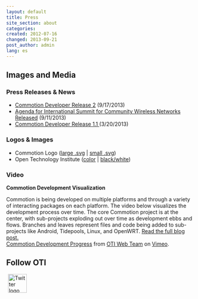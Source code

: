 ```yaml
---
layout: default
title: Press
site_section: about
categories: 
created: 2012-07-16
changed: 2013-09-21
post_author: admin
lang: es
---
```

  <h2>Images and Media</h2>

<h3>Press Releases &amp; News</h3>

<ul>
	<li><a href="http://newamerica.org/pressroom/2013/release_oti_launches_new_version_of_commotion_free_open_source_wireless_networking_so">Commotion Developer Release 2</a> (9/17/2013)</li>
	<li><a href="http://newamerica.org/pressroom/2013/press_release_agenda_released_for_international_summit_for_community_wireless_network">Agenda for International Summit for Community Wireless Networks Released</a> (9/11/2013)</li>
	<li><a href="http://oti.newamerica.net/pressroom/2013/release_oti_launches_commotion_beta_free_wireless_mesh_network_software">Commotion Developer Release 1.1 </a>(3/20/2013)</li>
</ul>

<h3>Logos &amp; Images</h3>

<ul>
	<li>Commotion Logo (<a href="/media/206">large .svg</a> | <a href="/media/207">small .svg</a>)</li>
	<li>Open Technology Institute (<a href="/media/204">color</a> | <a href="/media/205">black/white</a>)</li>
</ul>

<h3>Video</h3>

<p><strong>Commotion Development Visualization</strong></p>

<div style="float:right;">&nbsp;</div>

<p>Commotion is being developed on multiple platforms and through a variety of interacting packages on each platform. The video below visualizes the development process over time. The core Commotion project is at the center, with sub-projects exploding out over time as development ebbs and flows. Branches and leaves represent files and code being added to sub-projects like Android, Tidepools, Linux, and OpenWRT. <a href="/blog/commotion-development-progress-visualized">Read the full blog post.</a><br />
<a href="http://vimeo.com/70121378">Commotion Development Progress</a> from <a href="http://vimeo.com/user19473297">OTI Web Team</a> on <a href="https://vimeo.com">Vimeo</a>.</p>

<h2>Follow OTI</h2>

<p><a href="https://twitter.com/oti"><img alt="Twitter logo" class="attr__format__media_large attr__typeof__foaf:Image img__fid__208 img__view_mode__media_large media-image" src="/files/styles/large/public/twitter-bird-white-on-blue.png?itok=20BcP8fY" style="height:50px; margin-left:5px; margin-right:5px; width:50px" title="Follow OTI on twitter" /></a></p>
 

